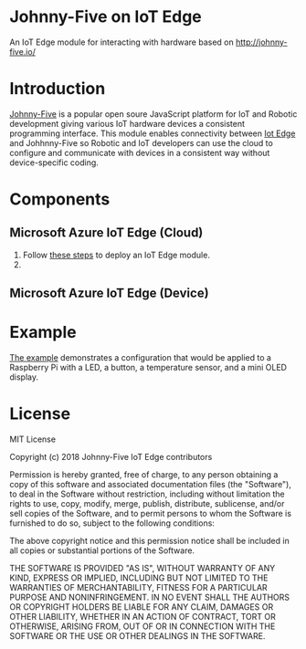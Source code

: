 # Johnny-Five on IoT Edge
An IoT Edge module for interacting with hardware based on http://johnny-five.io/

# Introduction
[Johnny-Five](http://johnny-five.io/) is a popular open soure JavaScript platform for IoT and Robotic development giving various IoT hardware devices a consistent programming interface.  This module enables connectivity between [Iot Edge](https://azure.microsoft.com/en-us/services/iot-edge) and Johhnny-Five so Robotic and IoT developers can use the cloud to configure and communicate with devices in a consistent way without device-specific coding.

# Components
## Microsoft Azure IoT Edge (Cloud)
1. Follow [these steps](https://docs.microsoft.com/en-us/azure/iot-edge/quickstart-linux) to deploy an IoT Edge module.
2. 
## Microsoft Azure IoT Edge (Device)
## 

# Example
[The example](examples/readme.md) demonstrates a configuration that would be applied to a Raspberry Pi with a LED, a button, a temperature sensor, and a mini OLED display.

# License

MIT License

Copyright (c) 2018 Johnny-Five IoT Edge contributors

Permission is hereby granted, free of charge, to any person obtaining a copy
of this software and associated documentation files (the "Software"), to deal
in the Software without restriction, including without limitation the rights
to use, copy, modify, merge, publish, distribute, sublicense, and/or sell
copies of the Software, and to permit persons to whom the Software is
furnished to do so, subject to the following conditions:

The above copyright notice and this permission notice shall be included in all
copies or substantial portions of the Software.

THE SOFTWARE IS PROVIDED "AS IS", WITHOUT WARRANTY OF ANY KIND, EXPRESS OR
IMPLIED, INCLUDING BUT NOT LIMITED TO THE WARRANTIES OF MERCHANTABILITY,
FITNESS FOR A PARTICULAR PURPOSE AND NONINFRINGEMENT. IN NO EVENT SHALL THE
AUTHORS OR COPYRIGHT HOLDERS BE LIABLE FOR ANY CLAIM, DAMAGES OR OTHER
LIABILITY, WHETHER IN AN ACTION OF CONTRACT, TORT OR OTHERWISE, ARISING FROM,
OUT OF OR IN CONNECTION WITH THE SOFTWARE OR THE USE OR OTHER DEALINGS IN THE
SOFTWARE.
